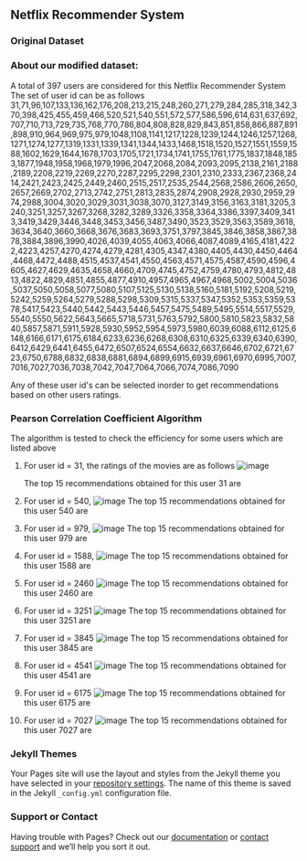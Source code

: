 ## Netflix Recommender System














### Original Dataset




###  About our modified dataset:

A total of 397 users are considered for this Netflix Recommender System
The set of user id can be as follows 
31,71,96,107,133,136,162,176,208,213,215,248,260,271,279,284,285,318,342,370,398,425,455,459,466,520,521,540,551,572,577,586,596,614,631,637,692,707,710,713,729,735,768,770,786,804,808,828,829,843,851,858,866,887,891,898,910,964,969,975,979,1048,1108,1141,1217,1228,1239,1244,1246,1257,1268,1271,1274,1277,1319,1331,1339,1341,1344,1433,1468,1518,1520,1527,1551,1559,1588,1602,1629,1644,1678,1703,1705,1721,1734,1741,1755,1761,1775,1837,1848,1853,1877,1948,1958,1968,1979,1996,2047,2068,2084,2093,2095,2138,2161,2188,2189,2208,2219,2269,2270,2287,2295,2298,2301,2310,2333,2367,2368,2414,2421,2423,2425,2449,2460,2515,2517,2535,2544,2568,2586,2606,2650,2657,2669,2702,2713,2742,2751,2813,2835,2874,2908,2928,2930,2959,2974,2988,3004,3020,3029,3031,3038,3070,3127,3149,3156,3163,3181,3205,3240,3251,3257,3267,3268,3282,3289,3326,3358,3364,3386,3397,3409,3413,3419,3429,3446,3448,3453,3456,3487,3490,3523,3529,3563,3589,3618,3634,3640,3660,3668,3676,3683,3693,3751,3797,3845,3846,3858,3867,3878,3884,3896,3990,4026,4039,4055,4063,4066,4087,4089,4165,4181,4222,4223,4257,4270,4274,4279,4281,4305,4347,4380,4405,4430,4450,4464,4468,4472,4488,4515,4537,4541,4550,4563,4571,4575,4587,4590,4596,4605,4627,4629,4635,4658,4660,4709,4745,4752,4759,4780,4793,4812,4813,4822,4829,4851,4855,4877,4910,4957,4965,4967,4968,5002,5004,5036,5037,5050,5058,5077,5080,5107,5125,5130,5138,5160,5181,5192,5208,5219,5242,5259,5264,5279,5288,5298,5309,5315,5337,5347,5352,5353,5359,5378,5417,5423,5440,5442,5443,5446,5457,5475,5489,5495,5514,5517,5529,5540,5550,5622,5643,5665,5718,5731,5763,5792,5800,5810,5823,5832,5840,5857,5871,5911,5928,5930,5952,5954,5973,5980,6039,6088,6112,6125,6148,6166,6171,6175,6184,6233,6236,6268,6308,6310,6325,6339,6340,6390,6412,6429,6441,6455,6472,6507,6524,6554,6632,6637,6646,6702,6721,6723,6750,6788,6832,6838,6881,6894,6899,6915,6939,6961,6970,6995,7007,7016,7027,7036,7038,7042,7047,7064,7066,7074,7086,7090 

Any of these user id's can be selected inorder to get recommendations based on other users ratings.


### Pearson Correlation Coefficient Algorithm
The algorithm is tested to check the efficiency for some users which are listed above

1) For user id = 31, the ratings of the movies are as follows
  ![image](https://user-images.githubusercontent.com/20443793/145141226-d5a0b0d6-9e54-4fd1-aa9e-9031e0915c21.png)
  
   The top 15 recommendations obtained for this user 31 are 
  
  
    
2) For user id = 540,
   ![image](https://user-images.githubusercontent.com/20443793/145141388-4ffcac6e-3be0-4a28-acef-1686a6956c5d.png)
   The top 15 recommendations obtained for this user 540 are 

3) For user id = 979,
   ![image](https://user-images.githubusercontent.com/20443793/145141737-1708a8f6-08aa-4548-87a0-a65a7386ffe2.png)
   The top 15 recommendations obtained for this user 979 are 

4) For user id = 1588,
   ![image](https://user-images.githubusercontent.com/20443793/145141938-3eba587f-6a37-4171-bc83-ea8aa4c58ad7.png)
   The top 15 recommendations obtained for this user 1588 are 

5) For user id = 2460
   ![image](https://user-images.githubusercontent.com/20443793/145142114-160c7ca2-876e-41d3-b4bb-4648e78e5e01.png)
   The top 15 recommendations obtained for this user 2460 are 

6) For user id = 3251
   ![image](https://user-images.githubusercontent.com/20443793/145142198-209d3ec3-a823-456d-848e-e27e056df426.png)
   The top 15 recommendations obtained for this user 3251 are 
   
7) For user id = 3845
   ![image](https://user-images.githubusercontent.com/20443793/145142295-447045ef-cf22-44eb-bcc2-02ebb735d36b.png)
   The top 15 recommendations obtained for this user 3845 are 

8) For user id = 4541
   ![image](https://user-images.githubusercontent.com/20443793/145142501-2f1ffade-ca77-4907-a4ce-9fda48beb2e6.png)
   The top 15 recommendations obtained for this user 4541 are 

9) For user id = 6175
   ![image](https://user-images.githubusercontent.com/20443793/145142906-26b59fe6-e358-4c87-a643-e90b54582782.png)
   The top 15 recommendations obtained for this user 6175 are 

11) For user id = 7027
   ![image](https://user-images.githubusercontent.com/20443793/145142652-ef53a263-4e91-4767-9b78-aa6f87b98a6b.png)
   The top 15 recommendations obtained for this user 7027 are 


### Jekyll Themes

Your Pages site will use the layout and styles from the Jekyll theme you have selected in your [repository settings](https://github.com/mahithagarikipati/NetflixRecommenderSystem/settings/pages). The name of this theme is saved in the Jekyll `_config.yml` configuration file.

### Support or Contact

Having trouble with Pages? Check out our [documentation](https://docs.github.com/categories/github-pages-basics/) or [contact support](https://support.github.com/contact) and we’ll help you sort it out.
